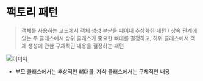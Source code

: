 # 팩토리 패턴
> 객체를 사용하는 코드에서 객체 생성 부분을 떼어내 추상화한 패턴 / 상속 관계에 있는 두
클래스에서 상위 클래스가 중요한 뼈대를 결정하고, 하위 클래스에서 객체 생성에 관한
구체적인 내용을 결정하는 패턴
> 

![이미지](https://th.bing.com/th/id/OIP.rnvRT1AAhuvf1MWvEM9vawHaFm?pid=ImgDet&rs=1)

- 부모 클래스에서는 추상적인 뼈대를, 자식 클래스에서는 구체적인 내용
